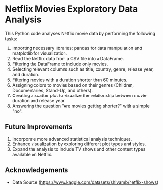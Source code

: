 
# Netflix Movies Exploratory Data Analysis

This Python code analyses Netflix movie data by performing the following tasks:

1. Importing necessary libraries: pandas for data manipulation and matplotlib for visualization.
2. Read the Netflix data from a CSV file into a DataFrame.
3. Filtering the DataFrame to include only movies.
4. Selecting relevant columns such as title, country, genre, release year, and duration.
5. Filtering movies with a duration shorter than 60 minutes.
6. Assigning colors to movies based on their genres (Children, Documentaries, Stand-Up, and others).
7. Creating a scatter plot to visualize the relationship between movie duration and release year.
8. Answering the question "Are movies getting shorter?" with a simple "no".


## Future Improvements

1. Incorporate more advanced statistical analysis techniques.
2. Enhance visualization by exploring different plot types and styles.
3. Expand the analysis to include TV shows and other content types available on Netflix.
## Acknowledgements

 - Data Source (https://www.kaggle.com/datasets/shivamb/netflix-shows)

